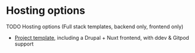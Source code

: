 # Hosting options

TODO Hosting options (Full stack templates, backend only, frontend only)

- [Project template](https://github.com/drunomics/lupus-decoupled-project), including a Drupal + Nuxt frontend, with ddev & Gitpod support
